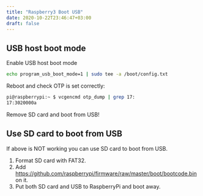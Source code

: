 ```yaml
---
title: "Raspberry3 Boot USB"
date: 2020-10-22T23:46:47+03:00
draft: false
---
```


## USB host boot mode

Enable USB host boot mode

```bash
echo program_usb_boot_mode=1 | sudo tee -a /boot/config.txt
```

Reboot and check OTP is set correctly:

```bash
pi@raspberrypi:~ $ vcgencmd otp_dump | grep 17:
17:3020000a
```

Remove SD card and boot from USB!


## Use SD card to boot from USB

If above is NOT working you can use SD card to boot from USB.

1. Format SD card with FAT32.
2. Add https://github.com/raspberrypi/firmware/raw/master/boot/bootcode.bin on it.
3. Put both SD card and USB to RaspberryPi and boot away.
